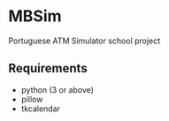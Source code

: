 # MBSim

Portuguese ATM Simulator school project

## Requirements

- python (3 or above)
- pillow
- tkcalendar
